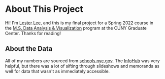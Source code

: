 # About This Project

Hi! I'm <a href="https://www.lester-lee.com">Lester Lee</a>, and this is my final project for a Spring 2022 course in the <a href="https://www.gc.cuny.edu/data-analysis-and-visualization">M.S. Data Analysis & Visualization</a> program at the CUNY Graduate Center. Thanks for reading!

## About the Data

All of my numbers are sourced from <a href="https://www.schools.nyc.gov/about-us/funding/funding-our-schools">schools.nyc.gov</a>. The <a href="https://infohub.nyced.org/reports/financial/financial-data-and-reports">InfoHub</a> was very helpful, but there was a lot of sifting through slideshows and memoranda as well for data that wasn't as immediately accessible.
